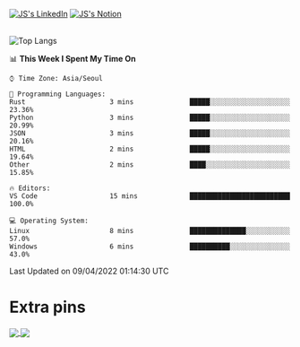 
[![JS's LinkedIn](https://img.shields.io/badge/LinkedIn-blue?style=for-the-badge&logo=linkedin)](https://www.linkedin.com/in/jaeseung-lee-5a2a32139/) 
[![JS's Notion](https://img.shields.io/badge/Notion-black?style=for-the-badge&logo=notion)](https://bit.ly/ljswiki1) <br><br>
<!-- ![JS's GitHub stats](https://github-readme-stats-lemon-five.vercel.app/api?username=tkxkd0159&hide=contribs,prs,stars,issues&show_icons=true&theme=react&include_all_commits=true)   -->
![Top Langs](https://github-readme-stats-lemon-five.vercel.app/api/top-langs/?username=tkxkd0159&layout=compact&hide=jupyter%20notebook,scss,html,css&langs_count=10)  


<!--START_SECTION:waka-->
📊 **This Week I Spent My Time On** 

```text
⌚︎ Time Zone: Asia/Seoul

💬 Programming Languages: 
Rust                     3 mins              █████░░░░░░░░░░░░░░░░░░░░   23.36% 
Python                   3 mins              █████░░░░░░░░░░░░░░░░░░░░   20.99% 
JSON                     3 mins              █████░░░░░░░░░░░░░░░░░░░░   20.16% 
HTML                     2 mins              █████░░░░░░░░░░░░░░░░░░░░   19.64% 
Other                    2 mins              ████░░░░░░░░░░░░░░░░░░░░░   15.85%

🔥 Editors: 
VS Code                  15 mins             █████████████████████████   100.0%

💻 Operating System: 
Linux                    8 mins              ██████████████░░░░░░░░░░░   57.0% 
Windows                  6 mins              ██████████░░░░░░░░░░░░░░░   43.0%

```


 Last Updated on 09/04/2022 01:14:30 UTC
<!--END_SECTION:waka-->

# Extra pins
<a href="https://github.com/tkxkd0159/go-chain">
  <img align="center" src="https://github-readme-stats-lemon-five.vercel.app/api/pin/?username=tkxkd0159&repo=go-chain&theme=react" />
</a>
<a href="https://github.com/tkxkd0159/dsalgo">
  <img align="center" src="https://github-readme-stats-lemon-five.vercel.app/api/pin/?username=tkxkd0159&repo=dsalgo&theme=react" />
</a>

<!---
- 🔭 I’m currently working on ...
- 🌱 I’m currently learning blockchain and distributed network
- 👯 I’m looking to collaborate on ...
- 🤔 I’m looking for help with ...
- 💬 Ask me about ...
- 📫 How to reach me: ...
- 😄 Pronouns: ...
- ⚡ Fun fact: ...
-->

